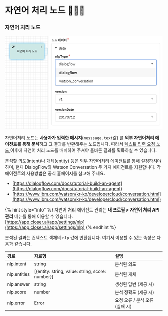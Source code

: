 # 자연어 처리 노드 👩🏻‍🔬

### **자연어 처리 노드**   <a id="nlp-node"></a>

![&#xC790;&#xC5F0;&#xC5B4; &#xCC98;&#xB9AC; &#xB178;&#xB4DC;](../../../.gitbook/assets/guide_%20%2811%29.png)

자연어처리 노드는 **사용자가 입력한 메시지**\(`messsage.text`값\) 를 **외부 자연어처리 에이전트를 통해 분석**하고 그 결과를 반환해주는 노드입니다. 따라서 [텍스트 입력 요청 노드 ](request.md#text)이후에 자연어 처리 노드를 배치하여 주셔야 올바른 결과를 획득하실 수 있습니다.

분석할 의도\(intent\)나 개체\(entity\) 등은 외부 자연어처리 에이전트를 통해 설정하셔야 하며, 현재 DialogFlow와 Watson Conversation 두 가지 에이전트를 지원합니다. 각 에이전트의 사용방법은 공식 홈페이지를 참고해 주세요.

* [https://dialogflow.com/docs/tutorial-build-an-agent](https://dialogflow.com/docs/tutorial-build-an-agent) 
* [https://www.ibm.com/watson/kr-ko/developercloud/conversation.html](https://www.ibm.com/watson/kr-ko/developercloud/conversation.html)

{% hint style="info" %}
자연어 처리 에이전트 관리는 **내 프로필 &gt; 자연어 처리 API 관리** 메뉴를 통해 이용할 수 있습니다.  
[https://app.closer.ai/app/settings/nlp](https://app.closer.ai/app/settings/nlp) 
{% endhint %}

분석된 결과는 컨텍스트 객체의 `nlp` 값에 반환됩니다. 여기서 이용할 수 있는 속성은 다음과 같습니다. 

| 경로 | 자료형 | 설명 |
| :--- | :--- | :--- |
| nlp.intent | string | 분석된 의도 |
| nlp.entities | \[{entity: string, value: string, score: number}\] | 분석된 개체 |
| nlp.answer | string | 생성된 답변 \(제공 시\) |
| nlp.score | number | 분석 정확도 \(제공 시\) |
| nlp.error | Error | 요청 오류 / 분석 오류 \(실패 시\) |



